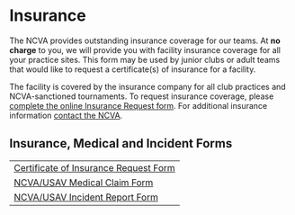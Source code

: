 # **Insurance** 
The NCVA provides outstanding insurance coverage for our teams. At **no charge** to you, we will provide you with facility insurance coverage for all your practice sites.  This form may be used by junior clubs or adult teams that would like to request a certificate(s) of insurance for a facility. 

The facility is covered by the insurance company for all club practices and NCVA-sanctioned tournaments. To request insurance coverage, please [complete the online Insurance Request form]({{url_insurance_request}}). For additional insurance information [contact the NCVA](mailto:{{email_ncva_help}}).
 
## Insurance, Medical and Incident Forms 

<div class="--tbordered">

| |
| --- |
| [Certificate of Insurance Request Form]({{url_insurance_request}}) |
| [NCVA/USAV Medical Claim Form]({{url_medical_claim}}) |
| [NCVA/USAV Incident Report Form]({{url_incident_report}}) |

</div>
